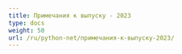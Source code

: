 ```yaml
---
title: Примечания к выпуску - 2023
type: docs
weight: 50
url: /ru/python-net/примечания-к-выпуску-2023/
---
```

